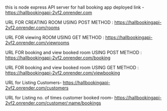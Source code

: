 this is node express API server for hall booking app deployed link -https://hallbookingapi-2vf2.onrender.com

URL FOR CREATING ROOM USING POST METHOD : https://hallbookingapi-2vf2.onrender.com/rooms

URL FOR viewing ROOM USING GET METHOD : https://hallbookingapi-2vf2.onrender.com/viewrooms


URL FOR booking and view booked room USING POST METHOD : https://hallbookingapi-2vf2.onrender.com/booking

URL FOR booking and view booked room USING GET METHOD : https://hallbookingapi-2vf2.onrender.com/viewbooking


URL for Listing Customers-
https://hallbookingapi-2vf2.onrender.com/customers

URL for Listing no. of times customer booked room-
https://hallbookingapi-2vf2.onrender.com/customer/:name/bookings
